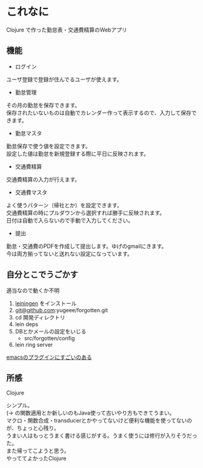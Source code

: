 # これなに

Clojure で作った勤怠表・交通費精算のWebアプリ

## 機能

- ログイン

ユーザ登録で登録が住んでるユーザが使えます。  

- 勤怠管理

その月の勤怠を保存できます。  
保存されたいないものは自動でカレンダー作って表示するので、入力して保存できます。

- 勤怠マスタ

勤怠保存で使う値を設定できます。  
設定した値は勤怠を新規登録する際に平日に反映されます。

- 交通費精算

交通費精算の入力が行えます。

- 交通費マスタ

よく使うパターン（帰社とか）を設定できます。  
交通費精算の時にプルダウンから選択すれば勝手に反映されます。  
日付は自動で入らないので手動で入力してください。

- 提出

勤怠・交通費のPDFを作成して提出します。ゆげのgmailにきます。  
今は両方揃ってないと送れない設定になっています。

## 自分とこでうごかす

適当なので動くか不明

1. [leiningen](https://leiningen.org/) をインストール
2. git@github.com:yugeee/forgotten.git
3. cd 開発ディレクトリ
4. lein deps
5. DBとかメールの設定をいじる
    - src/forgotten/config
6. lein ring server

[emacsのプラグインにすごいのある](https://qiita.com/ayato_p/items/10f61995cdc21c2d1927)

## 所感

Clojure

シンプル。  
(-> の関数適用とか新しいのもJava使って古いやり方もできてうまい。  
マクロ・関数合成・transducerとかやってないけど便利な機能を使ってないのが、ちょっと心残り。  
うまい人はもっとうまく書ける感じがする。うまく使うには修行が入りそうだった。  
また帰ってこようと思う。  
やっててよかったClojure
